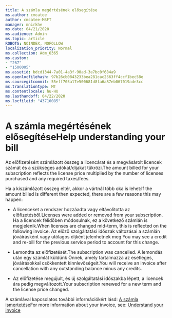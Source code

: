 ```yaml
---
title: A számla megértésének elősegítése
ms.author: cmcatee
author: cmcatee-MSFT
manager: mnirkhe
ms.date: 04/21/2020
ms.audience: Admin
ms.topic: article
ROBOTS: NOINDEX, NOFOLLOW
localization_priority: Normal
ms.collection: Adm_O365
ms.custom:
- "267"
- "1500005"
ms.assetid: bdcd1344-7a01-4a3f-90ad-3e7bc0f684a9
ms.openlocfilehash: 97b26cb0843233bea281cac2363ff4ccf1bec58e
ms.sourcegitcommit: 55eff703a17e500681d8fa6a87eb067019ade3cc
ms.translationtype: MT
ms.contentlocale: hu-HU
ms.lasthandoff: 04/22/2020
ms.locfileid: "43710085"
---
```

# <a name="help-understanding-your-bill"></a><span data-ttu-id="89e00-102">A számla megértésének elősegítése</span><span class="sxs-lookup"><span data-stu-id="89e00-102">Help understanding your bill</span></span>

<span data-ttu-id="89e00-103">Az előfizetésért számlázott összeg a licencárat és a megvásárolt licencek számát és a szükséges adókat/díjakat tükrözi.</span><span class="sxs-lookup"><span data-stu-id="89e00-103">The amount billed for your subscription reflects the license price multiplied by the number of licenses purchased and any required taxes/fees.</span></span>
  
<span data-ttu-id="89e00-104">Ha a kiszámlázott összeg eltér, akkor a vártnál több oka is lehet:</span><span class="sxs-lookup"><span data-stu-id="89e00-104">If the amount billed is different then expected, there are a few reasons this may happen:</span></span>
  
- <span data-ttu-id="89e00-105">A licenceket a rendszer hozzáadta vagy eltávolította az előfizetésből.</span><span class="sxs-lookup"><span data-stu-id="89e00-105">Licenses were added or removed from your subscription.</span></span> <span data-ttu-id="89e00-106">Ha a licencek félidőben módosulnak, ez a következő számlán is megjelenik.</span><span class="sxs-lookup"><span data-stu-id="89e00-106">When licenses are changed mid-term, this is reflected on the following invoice.</span></span> <span data-ttu-id="89e00-107">Az előző szolgáltatási időszak változásai a számlán jóváírásként vagy utólagos díjként jelenhetnek meg.</span><span class="sxs-lookup"><span data-stu-id="89e00-107">You may see a credit and re-bill for the previous service period to account for this change.</span></span>

- <span data-ttu-id="89e00-108">Lemondta az előfizetését.</span><span class="sxs-lookup"><span data-stu-id="89e00-108">The subscription was cancelled.</span></span> <span data-ttu-id="89e00-109">A lemondás után egy számlát küldünk Önnek, amely tartalmazza az esetleges, jóváírásokkal csökkentett kinnlevőségeit.</span><span class="sxs-lookup"><span data-stu-id="89e00-109">You will receive an invoice after cancellation with any outstanding balance minus any credits.</span></span>

- <span data-ttu-id="89e00-110">Az előfizetése megújult, és új szolgáltatási időszakba lépett, a licencek ára pedig megváltozott.</span><span class="sxs-lookup"><span data-stu-id="89e00-110">Your subscription renewed for a new term and the license price changed.</span></span>

<span data-ttu-id="89e00-111">A számlával kapcsolatos további információkért lásd: [A számla ismertetése](https://docs.microsoft.com/office365/admin/subscriptions-and-billing/understand-your-invoice)</span><span class="sxs-lookup"><span data-stu-id="89e00-111">For more information about your invoice, see: [Understand your invoice](https://docs.microsoft.com/office365/admin/subscriptions-and-billing/understand-your-invoice)</span></span>